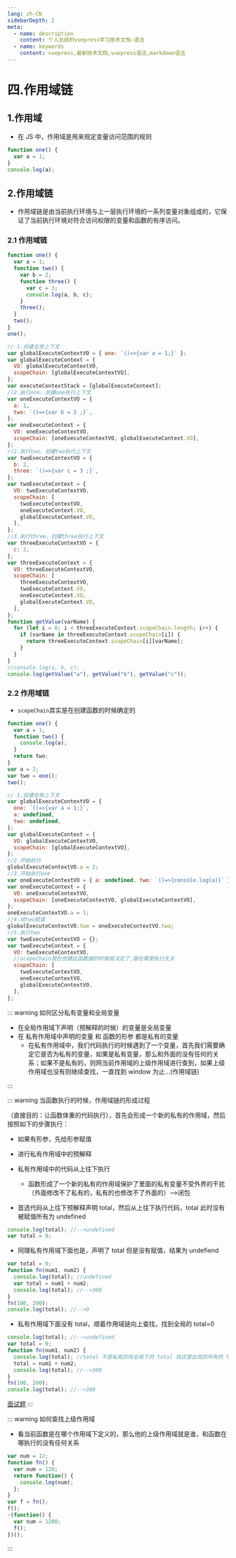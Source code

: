 ```yaml
---
lang: zh-CN
sidebarDepth: 2
meta:
  - name: description
    content: 个人总结的vuepress学习技术文档-语法
  - name: keywords
    content: vuepress,最新技术文档,vuepress语法,markdown语法
---
```


# 四.作用域链

## 1.作用域

- 在 JS 中，作用域是用来规定变量访问范围的规则

```js
function one() {
  var a = 1;
}
console.log(a);
```

## 2.作用域链

- 作用域链是由当前执行环境与上一层执行环境的一系列变量对象组成的，它保证了当前执行环境对符合访问权限的变量和函数的有序访问。

### 2.1 作用域链

```js
function one() {
  var a = 1;
  function two() {
    var b = 2;
    function three() {
      var c = 3;
      console.log(a, b, c);
    }
    three();
  }
  two();
}
one();
```

```js
// 1.创建全局上下文
var globalExecuteContextVO = { one: `()=>{var a = 1;}` };
var globalExecuteContext = {
  VO: globalExecuteContextVO,
  scopeChain: [globalExecuteContextVO],
};
var executeContextStack = [globalExecuteContext];
//2.执行one，创建one执行上下文
var oneExecuteContextVO = {
  a: 1,
  two: `()=>{var b = 2 ;}`,
};
var oneExecuteContext = {
  VO: oneExecuteContextVO,
  scopeChain: [oneExecuteContextVO, globalExecuteContext.VO],
};
//2.执行two，创建two执行上下文
var twoExecuteContextVO = {
  b: 2,
  three: `()=>{var c = 3 ;}`,
};
var twoExecuteContext = {
  VO: twoExecuteContextVO,
  scopeChain: [
    twoExecuteContextVO,
    oneExecuteContext.VO,
    globalExecuteContext.VO,
  ],
};
//3.执行three，创建three执行上下文
var threeExecuteContextVO = {
  c: 3,
};
var threeExecuteContext = {
  VO: threeExecuteContextVO,
  scopeChain: [
    threeExecuteContextVO,
    twoExecuteContext.VO,
    oneExecuteContext.VO,
    globalExecuteContext.VO,
  ],
};
function getValue(varName) {
  for (let i = 0; i < threeExecuteContext.scopeChain.length; i++) {
    if (varName in threeExecuteContext.scopeChain[i]) {
      return threeExecuteContext.scopeChain[i][varName];
    }
  }
}
//console.log(a, b, c);
console.log(getValue("a"), getValue("b"), getValue("c"));
```

### 2.2 作用域链

- `scopeChain`其实是在创建函数的时候确定的

```js
function one() {
  var a = 1;
  function two() {
    console.log(a);
  }
  return two;
}
var a = 2;
var two = one();
two();
```

```js
// 1.创建全局上下文
var globalExecuteContextVO = {
  one: `()=>{var a = 1;}`,
  a: undefined,
  two: undefined,
};
var globalExecuteContext = {
  VO: globalExecuteContextVO,
  scopeChain: [globalExecuteContextVO],
};
//2.开始执行
globalExecuteContextVO.a = 2;
//3.开始执行one
var oneExecuteContextVO = { a: undefined, two: `()=>{console.log(a)}` };
var oneExecuteContext = {
  VO: oneExecuteContextVO,
  scopeChain: [oneExecuteContextVO, globalExecuteContextVO],
};
oneExecuteContextVO.a = 1;
//4.给two赋值
globalExecuteContextVO.two = oneExecuteContextVO.two;
//5.执行two
var twoExecuteContextVO = {};
var twoExecuteContext = {
  VO: twoExecuteContextVO,
  //scopeChain是在创建此函数据的时候就决定了,跟在哪里执行无关
  scopeChain: [
    twoExecuteContextVO,
    oneExecuteContextVO,
    globalExecuteContextVO,
  ],
};
```

::: warning 如何区分私有变量和全局变量

- 在全局作用域下声明（预解释的时候）的变量是全局变量
- 在 私有作用域中声明的变量 和 函数的形参 都是私有的变量
  - 在私有作用域中，我们代码执行的时候遇到了一个变量，首先我们需要确定它是否为私有的变量，如果是私有变量，那么和外面的没有任何的关系；如果不是私有的，则网当前作用域的上级作用域进行查到，如果上级作用域也没有则继续查找，一直找到 window 为止...(作用域链)

:::

::: warning 当函数执行的时候，作用域链的形成过程

（直接目的：让函数体重的代码执行），首先会形成一个新的私有的作用域，然后按照如下的步骤执行：

- 如果有形参，先给形参赋值
- 进行私有作用域中的预解释
- 私有作用域中的代码从上往下执行

  - 函数形成了一个新的私有的作用域保护了里面的私有变量不受外界的干扰（外面修改不了私有的，私有的也修改不了外面的）-->闭包

- 首选代码从上往下预解释声明 total，然后从上往下执行代码，total 此时没有被赋值所有为 undefined

```js
console.log(total); //-->undefined
var total = 0;
```

- 同理私有作用域下面也是，声明了 total 但是没有赋值，结果为 undefiend

```js
var total = 0;
function fn(num1, num2) {
  console.log(total); //undefined
  var total = num1 + num2;
  console.log(total); //-->300
}
fn(100, 200);
console.log(total); //-->0
```

- 私有作用域下面没有 total，顺着作用域链向上查找，找到全局的 total=0

```js
console.log(total); //-->undefined
var total = 0;
function fn(num1, num2) {
  console.log(total); //total 不是私有的找全局下的 total 找这里出现的所有的 total 其实应该是全局的-->0
  total = num1 + num2;
  console.log(total); //-->300
}
fn(100, 200);
console.log(total); //-->300
```

[面试题](./面试题.js)
:::

::: warning 如何查找上级作用域

- 看当前函数是在哪个作用域下定义的，那么他的上级作用域就是谁，和函数在哪执行的没有任何关系

```js
var num = 12;
function fn() {
  var num = 120;
  return function() {
    console.log(num);
  };
}
var f = fn();
f();
~(function() {
  var num = 1200;
  f();
})();
```

:::
